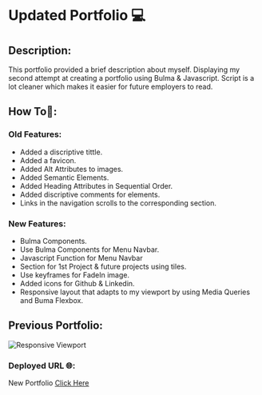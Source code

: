 # Updated Portfolio 💻

## Description:
 This portfolio provided a brief description about myself. Displaying my second attempt at creating a portfolio using Bulma & Javascript. Script is a lot cleaner which makes it easier for future employers to read. 

## How To📖:
### Old Features:
* Added a discriptive tittle.
* Added a favicon. 
* Added Alt Attributes to images. 
* Added Semantic Elements.
* Added Heading Attributes in Sequential Order. 
* Added discriptive comments for elements.
* Links in the navigation scrolls to the corresponding section.
### New Features:
* Bulma Components.
* Use Bulma Components for Menu Navbar.
* Javascript Function for Menu Navbar
* Section for 1st Project & future projects using tiles.
* Use keyframes for FadeIn image.
* Added icons for Github & Linkedin.
* Responsive layout that adapts to my viewport by using Media Queries and Buma Flexbox.


## Previous Portfolio:
![Responsive Viewport](https://media2.giphy.com/media/AlHHBxGE1V9TKVOKHV/giphy.gif)


### Deployed URL 🌐:
New Portfolio [Click Here](https://abanae.github.io/My_Portfolio/)
